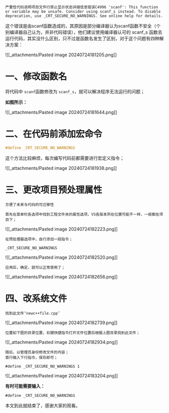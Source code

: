     严重性代码说明项目文件行禁止显示状态详细信息错误C4996 'scanf': This function or variable may be unsafe. Consider using scanf_s instead. To disable deprecation, use _CRT_SECURE_NO_WARNINGS. See online help for details.

这个错误是由scanf函数造成的，其原因是部分编译器认为scanf函数不安全（个别编译器自己认为，并非代码错误），他们建议使用编译器认可的 scanf_s 函数去运行代码，其实没什么区别，只不过是函数名发生了区别，对于这个问题有四种解决方案：

![[_attachments/Pasted image 20240724181205.png]]

# 一、修改函数名

将代码中 `scanf`函数修改为 `scanf_s`，就可以解决程序无法运行的问题；

**如图所示：**

![[_attachments/Pasted image 20240724181644.png]]

# 二、在代码前添加宏命令

```c
#define _CRT_SECURE_NO_WARNINGS
```

这个方法比较麻烦，每次编写代码前都需要进行宏定义指令；

![[_attachments/Pasted image 20240724181938.png]]

# 三、更改项目预处理属性

    方便了未来与代码的可迁移性

    首先在菜单栏各选项中找到工程文件夹的属性选项，VS各版本所在位置可能不一样，一般都在项目下；

![[_attachments/Pasted image 20240724182223.png]]

    在预处理器选项中，自行添加一段指令；

    _CRT_SECURE_NO_WARNINGS

![[_attachments/Pasted image 20240724182520.png]]

    应用后，确定，就可以正常使用了；

![[_attachments/Pasted image 20240724182656.png]]

# 四、改系统文件

    找到此文件‘newc++file.cpp’

![[_attachments/Pasted image 20240724182739.png]]

    位置如下图的目录位置，右键快捷指令打开文件位置后根据上图目录找到此文件；

![[_attachments/Pasted image 20240724182934.png]]

    随后，以管理员身份修改文件的内容；
    首行输入下行指令，保存即可；

    #define _CRT_SECURE_NO_WARNINGS 1

![[_attachments/Pasted image 20240724183204.png]]

**有时可能需要输入：**

    #define _CRT_SECURE_NO_WARNINGS

本文到此就结束了，感谢大家的观看。
